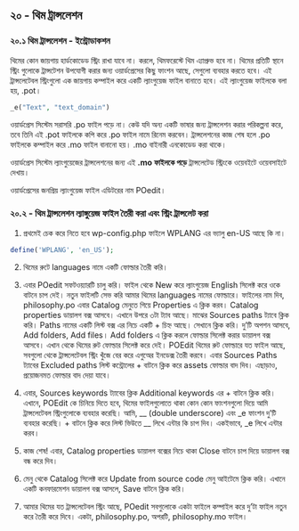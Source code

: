 ## ২০ - থিম ট্রান্সলেশন

### ২০.১ থিম ট্রান্সলেশন - ইন্ট্রোডাকশন


থিমের কোন জায়গায় হার্ডকোডেড স্ট্রিং রাখা যাবে না। করলে, থিমফরেস্টে থিম এ্যাপ্রুভ হবে না। থিমের প্রতিটি স্থানে স্ট্রিং গুলোকে ট্রান্সটেশন উপযোগী করার জন্য ওয়ার্ডপ্রেসের কিছু ফাংশন আছে, সেগুলো ব্যবহার করতে হবে। এই ট্রান্সলেটেবল স্ট্রিংগুলো এক জায়গায় কম্পাইল করে একটি ল্যাংগুয়েজ ফাইল বানাতে হবে। এই ল্যাংগুয়েজ ফাইলকে বলা হয়, .pot।

```php
_e("Text", "text_domain")
```

ওয়ার্ডপ্রেস সিস্টেম সরাসরি .po ফাইল পড়ে না। 
কেউ যদি অন্য একটি ভাষার জন্য ট্রান্সলেশন করার পরিকল্পনা করে, তবে তিনি এই .pot ফাইলকে কপি করে .po ফাইল নামে রিনেম করবেন। ট্রান্সলেশনের কাজ শেষ হলে .po ফাইলকে কম্পাইল করে .mo ফাইল বানানো হয়। .mo বাইনারী এনকোডেড করা থাকে।

ওয়ার্ডপ্রেস সিস্টেম ল্যাংগুয়েজের ট্রান্সলেশনের জন্য এই **.mo ফাইলকে পড়ে** ট্রান্সলেটেড স্ট্রিংকে ওয়েবইটে ওয়েবসাইটে দেখায়।

ওয়ার্ডপ্রেসের জনপ্রিয় ল্যাংগুয়েজ ফাইল এডিটরের নাম POedit।

### ২০.২ - থিম ট্রান্সলেশন ল্যাঙ্গুয়েজ ফাইল তৈরী করা এবং স্ট্রিং ট্রান্সলেট করা

1. প্রথমেই চেক করে নিতে হবে wp-config.php ফাইলে WPLANG এর ভ্যালু en-US আছে কি না।

```php
define('WPLANG', 'en_US');
```

2. থিমের রুটে languages নামে একটি ফোল্ডার তৈরী করি।
3. এবার POedit সফটওয়্যারটি চালু করি। ফাইল থেকে New করে ল্যাংগুয়েজ English সিলেক্ট করে ওকে বাটনে চাপ দেই।
   নতুন ফাইলটি সেভ করি আমার থিমের languages নামের ফোল্ডারে। ফাইলের নাম দিব, philosophy.po
   এবার Catalog মেনুতে গিয়ে Properties এ ক্লিক করব। Catalog properties ডায়ালগ বক্স আসবে।
   এখানে উপরে ৩টা ট্যাব আছে। মাঝের Sources paths ট্যাবে ক্লিক করি। Paths নামের একটি লিস্ট বক্স এর নিচে একটি + চিহ্ন আছে। সেখানে ক্লিক করি। দু’টি অপশন আসবে, Add folders, Add files। Add folders এ ক্লিক করলে ফোল্ডার সিলেক্ট করার ডায়ালগ বক্স আসবে। এখান থেকে থিমের রুট ফোল্ডার সিলেক্ট করে দেই। POEdit থিমের রুট ফোল্ডারে যত ফাইল আছে, সবগুলো থেকে ট্রান্সলেটেবল স্ট্রিং খুঁজে বের করে এগুঅের ইনডেক্স তৈরী করবে।
   এবার Sources Paths ট্যাবের Excluded paths লিস্ট কন্ট্রোলের + বাটনে ক্লিক করে assets ফোল্ডার বাদ দিব। এছাড়াও, প্রয়োজনমত ফোল্ডার বাদ দেয়া যাবে।

4. এবার, Sources keywords ট্যাবের ক্লিক Additional keywords এর + বাটনে ক্লিক করি। এখানে, POEdit কে চিনিয়ে দিতে হবে, থিমের ফাইলগুলোতে থাকা কোন কোন ফাংশনগুলো দিয়ে আমি ট্রান্সলেটেবল স্ট্রিংগুলোকে ব্যবহার করেছি। আমি, __ (double underscore) এবং _e ফাংশন দু’টি ব্যবহার করেছি। + বাটনে ক্লিক করে লিস্ট ভিউতে __ লিখে এন্টার কি চাপ দিব। একইভাবে, _e লিখে এন্টার করব।
5. কাজ শেষ! এবার, Catalog properties ডায়ালগ বক্সের নিচে থাকা Close বাটনে চাপ দিয়ে ডায়ালগ বক্স বন্ধ করে দিব।
6. মেনু থেকে Catalog সিলেক্ট করে Update from source code মেনু আইটেমে ক্লিক করি। এখানে একটি কনফারমেশন ডায়ালগ বক্স আসলে, Save বাটনে ক্লিক করি।
7. আমার থিমের যত ট্রান্সলেটেবল স্ট্রিং আছে, POedit সবগুলোকে একটা ফাইলে কম্পাইল করে দু’টা ফাইল নতুন করে তৈরী করে দিবে। একটা, philosophy.po, অপরটি, philosophy.mo ফাইল।
